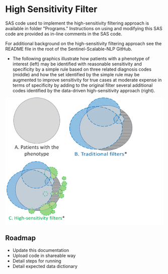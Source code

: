 # High Sensitivity Filter

SAS code used to implement the high-sensitivity filtering approach is available in folder "Programs."  Instructions on using and modifying this SAS code are provided as in-line comments in the SAS code.

For additional background on the high-sensitivity filtering approach see the README file in the root of the Sentinel-Scalable-NLP GitHub.

* The following graphics illustrate how patients with a phenotype of interest (left) may be identified with reasonable sensitivity and specificity by a simple rule based on three related diagnosis codes (middle) and how the set identified by the simple rule may be augmented to improve sensitivity for true cases at moderate expense in terms of specificity by adding to the original filter several additional codes identified by the data-driven high-sensitivity approach (right).
<div style="background:white;">
  <img src="images/1_phenotyping.png" alt="Phenotype" width="200" height="200" />
  <img src="images/2_traditional_filters.png" alt="Traditional Filters" width="200" height="200" />
  <img src="images/3_high_sensitivity_filters.png" alt="High-sensitivity Filters" width="200" height="200" />
</div>


## Roadmap

* Update this documentation
* Upload code in shareable way
* Detail steps for running
* Detail expected data dictionary

